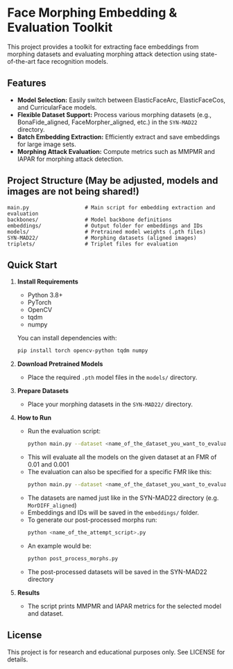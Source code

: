 # Face Morphing Embedding & Evaluation Toolkit

This project provides a toolkit for extracting face embeddings from morphing datasets and evaluating morphing attack detection using state-of-the-art face recognition models.

## Features
- **Model Selection:** Easily switch between ElasticFaceArc, ElasticFaceCos, and CurricularFace models.
- **Flexible Dataset Support:** Process various morphing datasets (e.g., BonaFide_aligned, FaceMorpher_aligned, etc.) in the `SYN-MAD22` directory.
- **Batch Embedding Extraction:** Efficiently extract and save embeddings for large image sets.
- **Morphing Attack Evaluation:** Compute metrics such as MMPMR and IAPAR for morphing attack detection.

## Project Structure (May be adjusted, models and images are not being shared!)
```
main.py                  # Main script for embedding extraction and evaluation
backbones/               # Model backbone definitions
embeddings/              # Output folder for embeddings and IDs
models/                  # Pretrained model weights (.pth files)
SYN-MAD22/               # Morphing datasets (aligned images)
triplets/                # Triplet files for evaluation
```

## Quick Start
1. **Install Requirements**
   - Python 3.8+
   - PyTorch
   - OpenCV
   - tqdm
   - numpy

   You can install dependencies with:
   ```bash
   pip install torch opencv-python tqdm numpy
   ```

2. **Download Pretrained Models**
   - Place the required `.pth` model files in the `models/` directory.

3. **Prepare Datasets**
   - Place your morphing datasets in the `SYN-MAD22/` directory.

4. **How to Run**
   - Run the evaluation script:
      ```bash
     python main.py --dataset <name_of_the_dataset_you_want_to_evaluate>
     ```
   - This will evaluate all the models on the given dataset at an FMR of 0.01 and 0.001
   - The evaluation can also be specified for a specific FMR like this: 
      ```bash
     python main.py --dataset <name_of_the_dataset_you_want_to_evaluate> --fmr <fmr> --model <name_of_the_eval_model>
     ```
   - The datasets are named just like in the SYN-MAD22 directory (e.g. `MorDIFF_aligned`)
   - Embeddings and IDs will be saved in the `embeddings/` folder.
   - To generate our post-processed morphs run:
      ```bash
     python <name_of_the_attempt_script>.py
     ```
   - An example would be:
      ```bash
     python post_process_morphs.py
     ```
   - The post-processed datasets will be saved in the SYN-MAD22 directory
5. **Results**
   - The script prints MMPMR and IAPAR metrics for the selected model and dataset.

## License
This project is for research and educational purposes only. See LICENSE for details.
